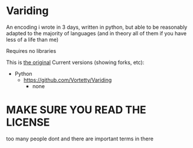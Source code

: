 # Variding
An encoding i wrote in 3 days, written in python, but able to be reasonably adapted to the majority of languages (and in theory all of them if you have less of a life than me)

Requires no libraries

This is [the original](https://github.com/Vortetty/Variding)
Current versions (showing forks, etc):
- Python
  - https://github.com/Vortetty/Variding
    - none

# MAKE SURE YOU READ THE LICENSE
too many people dont and there are important terms in there
